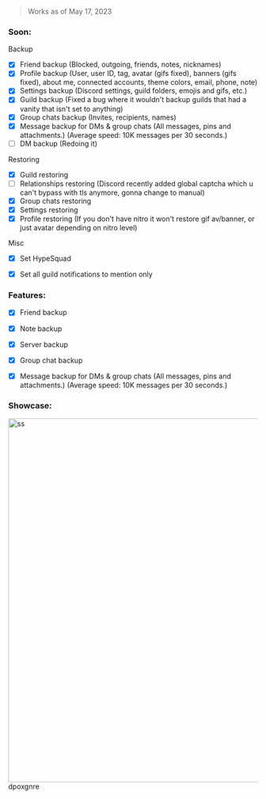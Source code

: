 > Works as of May 17, 2023



### Soon:
Backup
- [x] Friend backup (Blocked, outgoing, friends, notes, nicknames)
- [x] Profile backup (User, user ID, tag, avatar (gifs fixed), banners (gifs fixed), about me, connected accounts, theme colors, email, phone, note)
- [x] Settings backup (Discord settings, guild folders, emojis and gifs, etc.)
- [x] Guild backup (Fixed a bug where it wouldn't backup guilds that had a vanity that isn't set to anything)
- [x] Group chats backup (Invites, recipients, names)
- [x] Message backup for DMs & group chats (All messages, pins and attachments.) (Average speed: 10K messages per 30 seconds.)
- [ ] DM backup (Redoing it)

Restoring
- [x] Guild restoring
- [ ] Relationships restoring (Discord recently added global captcha which u can't bypass with tls anymore, gonna change to manual)
- [x] Group chats restoring
- [x] Settings restoring
- [x] Profile restoring (If you don't have nitro it won't restore gif av/banner, or just avatar depending on nitro level)

Misc
- [x] Set HypeSquad
- [x] Set all guild notifications to mention only





### Features:
- [x] Friend backup
- [x] Note backup
- [x] Server backup
- [x] Group chat backup
- [x] Message backup for DMs & group chats (All messages, pins and attachments.) (Average speed: 10K messages per 30 seconds.)


### Showcase:
<img width="735" alt="ss" src="https://user-images.githubusercontent.com/109295864/218268409-1eb70e7b-ef99-4e93-b1d1-1d5118474b32.png">
dpoxgnre